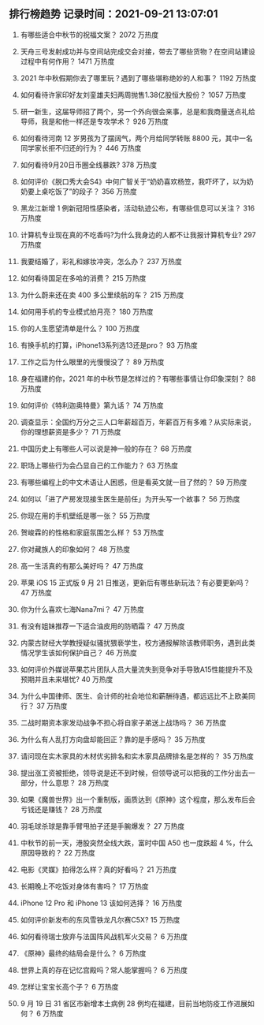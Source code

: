 
## 排行榜趋势 记录时间：2021-09-21 13:07:01
  
  1. 有哪些适合中秋节的祝福文案？ 2072 万热度
    
  2. 天舟三号发射成功并与空间站完成交会对接，带去了哪些货物？在空间站建设过程中有何作用？ 1471 万热度
    
  3. 2021 年中秋假期你去了哪里玩？遇到了哪些堪称绝妙的人和事？ 1192 万热度
    
  4. 如何看待许家印好友刘銮雄夫妇两周抛售1.38亿股恒大股份？ 1057 万热度
    
  5. 研一新生，这届导师招了两个，另一个外向很会来事，总是和我商量送点礼给导师，我是和他一样还是专攻学术？ 926 万热度
    
  6. 如何看待河南 12 岁男孩为了摆阔气，两个月给同学转账 8800 元，其中一名同学家长拒不归还的行为？ 446 万热度
    
  7. 如何看待9月20日币圈全线暴跌? 378 万热度
    
  8. 如何评价《脱口秀大会S4》中何广智关于“奶奶喜欢杨笠，我吓坏了，以为奶奶要上桌吃饭了”的段子？ 356 万热度
    
  9. 黑龙江新增 1 例新冠阳性感染者，活动轨迹公布，有哪些信息可以关注？ 316 万热度
    
  10. 计算机专业现在真的不吃香吗?为什么我身边的人都不让我报计算机专业? 297 万热度
    
  11. 我要结婚了，彩礼和嫁妆冲突，怎么办？ 237 万热度
    
  12. 如何看待国足在多哈的消费？ 215 万热度
    
  13. 为什么蔚来还在卖 400 多公里续航的车？ 215 万热度
    
  14. 如何用手机的专业模式拍月亮？ 180 万热度
    
  15. 你的人生愿望清单是什么？ 100 万热度
    
  16. 有换手机的打算，iPhone13系列选13还是pro？ 93 万热度
    
  17. 工作之后为什么眼里的光慢慢没了？ 89 万热度
    
  18. 身在福建的你，2021 年的中秋节是怎样过的？有哪些事情让你印象深刻？ 88 万热度
    
  19. 如何评价《特利迦奥特曼》第九话？ 74 万热度
    
  20. 调查显示：全国约万分之三人口年薪超百万，年薪百万有多难？从实际来说，你的理想薪资是多少？ 71 万热度
    
  21. 中国历史上有哪些人可以说是神一般的存在？ 68 万热度
    
  22. 职场上哪些行为会凸显自己的工作能力？ 63 万热度
    
  23. 有哪些编程上的中文术语让人困惑，但是看英文就一目了然的？ 59 万热度
    
  24. 如何以「进了产房发现接生医生是前任」为开头写一个故事？ 56 万热度
    
  25. 你现在用的手机壁纸是哪一张？ 55 万热度
    
  26. 贺峻霖的的性格和家庭氛围怎么样？ 53 万热度
    
  27. 你对藏族人的印象如何？ 48 万热度
    
  28. 高一生活真的有那么美好吗？ 47 万热度
    
  29. 苹果 iOS 15 正式版 9 月 21 日推送，更新后有哪些新玩法？有必要更新吗？ 47 万热度
    
  30. 你为什么喜欢七海Nana7mi？ 47 万热度
    
  31. 有没有姐妹推荐一下适合油皮用的防晒霜？ 47 万热度
    
  32. 内蒙古财经大学教授疑似骚扰猥亵学生，校方通报解除该教师职务，遇到此类情况学生该如何保护自己？ 46 万热度
    
  33. 如何评价外媒说苹果芯片团队人员大量流失到竞争对手导致A15性能提升不及预期并且未来堪忧? 40 万热度
    
  34. 为什么中国律师、医生、会计师的社会地位和薪酬待遇，都远远比不上欧美同行？ 37 万热度
    
  35. 二战时期资本家发动战争不担心将自家子弟送上战场吗？ 36 万热度
    
  36. 为什么有人乱打方向盘却能回正？靠的是手感吗？ 35 万热度
    
  37. 请问现在实木家具的木材优劣排名和实木家具品牌排名是怎样的？ 35 万热度
    
  38. 提出涨工资被拒绝，领导说是还不到时候，但领导说可以把我的工作分出去一部分，什么意思？ 28 万热度
    
  39. 如果《魔兽世界》出一个重制版，画质达到《原神》这个程度，那么发布后会亏钱还是赚钱？ 28 万热度
    
  40. 羽毛球杀球是靠手臂甩拍子还是手腕爆发？ 27 万热度
    
  41. 中秋节的前一天，港股突然全线大跌，富时中国 A50 也一度跌超 4 %，什么原因导致的？ 22 万热度
    
  42. 电影《灵媒》拍得怎么样？真的好看吗？ 21 万热度
    
  43. 长期晚上不吃饭对身体有害吗？ 17 万热度
    
  44. iPhone 12 Pro 和 iPhone 13 该如何选择？ 16 万热度
    
  45. 如何评价新发布的东风雪铁龙凡尔赛C5X? 15 万热度
    
  46. 如何看待瑞士放弃与法国阵风战机军火交易？ 6 万热度
    
  47. 《原神》最终的结局会是什么？ 6 万热度
    
  48. 世界上真的存在记忆宫殿吗？常人能掌握吗？ 6 万热度
    
  49. 怎样让宝宝长高个子？ 6 万热度
    
  50. 9 月 19 日 31 省区市新增本土病例 28 例均在福建，目前当地防疫工作进展如何？ 6 万热度
    